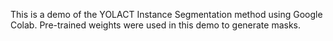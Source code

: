 This is a demo of the YOLACT Instance Segmentation method using Google Colab. Pre-trained weights were used in this demo to generate masks.
